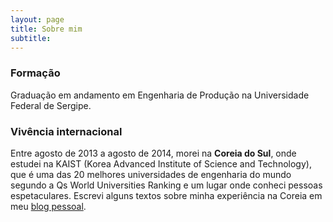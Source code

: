 ```yaml
---
layout: page
title: Sobre mim
subtitle: 
---
```


### Formação
Graduação em andamento em Engenharia de Produção na Universidade Federal de Sergipe.

### Vivência internacional
Entre agosto de 2013 a agosto de 2014, morei na **Coreia do Sul**, onde estudei na KAIST (Korea Advanced Institute of Science and Technology), que é uma das 20 melhores universidades de engenharia do mundo segundo a Qs World Universities Ranking e um lugar onde conheci pessoas espetaculares. Escrevi alguns textos sobre minha experiência na Coreia em meu [blog pessoal](https://sillasgonzaga.wordpress.com/).


